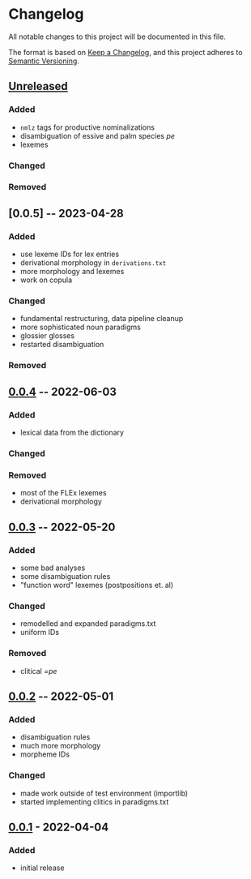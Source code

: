 # Changelog
All notable changes to this project will be documented in this file.

The format is based on [Keep a Changelog](https://keepachangelog.com/en/1.0.0/),
and this project adheres to [Semantic Versioning](https://semver.org/spec/v2.0.0.html).

## [Unreleased]

### Added
* `nmlz` tags for productive nominalizations
* disambiguation of essive and palm species *pe*
* lexemes

### Changed

### Removed

## [0.0.5] -- 2023-04-28

### Added
* use lexeme IDs for lex entries
* derivational morphology in `derivations.txt`
* more morphology and lexemes
* work on copula

### Changed
* fundamental restructuring, data pipeline cleanup
* more sophisticated noun paradigms
* glossier glosses
* restarted disambiguation

### Removed

## [0.0.4] -- 2022-06-03

### Added
* lexical data from the dictionary

### Changed

### Removed
* most of the FLEx lexemes
* derivational morphology

## [0.0.3] -- 2022-05-20

### Added
* some bad analyses
* some disambiguation rules
* "function word" lexemes (postpositions et. al)

### Changed
* remodelled and expanded paradigms.txt
* uniform IDs

### Removed
* clitical *=pe*

## [0.0.2] -- 2022-05-01

### Added
* disambiguation rules
* much more morphology
* morpheme IDs

### Changed
* made work outside of test environment (importlib)
* started implementing clitics in paradigms.txt


## [0.0.1] - 2022-04-04

### Added

* initial release

[Unreleased]: https://github.com/fmatter/uniparser-yawarana/compare/0.0.4...HEAD
[0.0.4]: https://github.com/fmatter/uniparser-yawarana/releases/tag/0.0.4
[0.0.3]: https://github.com/fmatter/uniparser-yawarana/releases/tag/0.0.3
[0.0.2]: https://github.com/fmatter/uniparser-yawarana/releases/tag/0.0.2
[0.0.1]: https://github.com/fmatter/uniparser-yawarana/releases/tag/0.0.1
